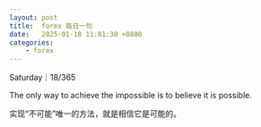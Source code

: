 ```yaml
---
layout: post
title:  forex 每日一句
date:   2025-01-18 11:01:30 +0800
categories: 
    - forex
---
```


Saturday｜18/365

The only way to achieve the impossible is to believe it is possible.

实现“不可能”唯一的方法，就是相信它是可能的。